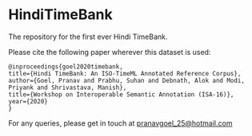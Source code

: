 # HindiTimeBank
The repository for the first ever Hindi TimeBank.

Please cite the following paper wherever this dataset is used:

    @inproceedings{goel2020timebank,  
    title={Hindi TimeBank: An ISO-TimeML Annotated Reference Corpus},  
    author={Goel, Pranav and Prabhu, Suhan and Debnath, Alok and Modi, Priyank and Shrivastava, Manish},  
    title={Workshop on Interoperable Semantic Annotation (ISA-16)},  
    year={2020}
    }

For any queries, please get in touch at <pranavgoel_25@hotmail.com>
